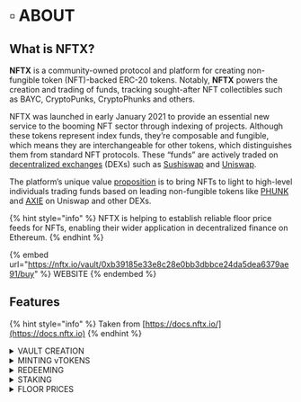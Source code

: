 # ▫ ABOUT

## **What** is **NFTX**?

**NFTX** is a community-owned protocol and platform for creating non-fungible token (NFT)-backed ERC-20 tokens. Notably, **NFTX** powers the creation and trading of funds, tracking sought-after NFT collectibles such as BAYC, CryptoPunks, CryptoPhunks and others.

NFTX was launched in early January 2021 to provide an essential new service to the booming NFT sector through indexing of projects. Although these tokens represent index funds, they’re composable and fungible, which means they are interchangeable for other tokens, which distinguishes them from standard NFT protocols. These “funds” are actively traded on [decentralized exchanges](https://coinmarketcap.com/alexandria/glossary/decentralized-exchange-dex) (DEXs) such as [Sushiswap](https://coinmarketcap.com/currencies/sushiswap/) and [Uniswap](https://coinmarketcap.com/currencies/uniswap/).

The platform’s unique value [proposition](https://dappradar.com/blog/nftx-the-first-nft-index-fund-has-arrived) is to bring NFTs to light to high-level individuals trading funds based on leading non-fungible tokens like [PHUNK](https://www.coingecko.com/en/coins/phunk-vault-nftx) and [AXIE](https://coinmarketcap.com/currencies/axie-infinity/) on Uniswap and other DEXs.

{% hint style="info" %}
NFTX is helping to establish reliable floor price feeds for NFTs, enabling their wider application in decentralized finance on Ethereum.
{% endhint %}

{% embed url="https://nftx.io/vault/0xb39185e33e8c28e0bb3dbbce24da5dea6379ae91/buy" %}
WEBSITE
{% endembed %}

## Features

{% hint style="info" %}
Taken from [https://docs.nftx.io/](https://docs.nftx.io)
{% endhint %}

<details>

<summary>VAULT CREATION</summary>

Vaults can be created by anyone for any NFT asset on Ethereum. Once a vault has been created, any user can then deposit eligible NFTs into the vault to mint a fungible NFT-backed token referred to as an "vToken".

[Learn more about vault creation](broken-reference)

</details>

<details>

<summary>MINTING vTOKENS</summary>

Anyone can deposit NFTs into an existing vault (or one they have created) in order to mint a fungible vToken that represents a 1:1 claim on a random NFT from within the vault.

[Learn more about minting](broken-reference)

</details>

<details>

<summary>REDEEMING</summary>

NFTX v2 allows you to easily redeem your [minted](broken-reference) ERC20 Vault Tokens (vTokens) for either a random or targeted NFT within the vault.

Redemptions allow users to take ownership of an underlying NFT from within a vault. This means that a user can go to an AMM like Sushiswap, purchase a single vToken like PUNK and use that token to claim a random CryptoPhunk from the [PHUNK Vault](https://nftx.io/vault/0xb39185e33e8c28e0bb3dbbce24da5dea6379ae91/redeem/).

For an additional fee, usually 5% (1.05 vTokens), users are able to select a specific NFT from the vault.

</details>

<details>

<summary>STAKING</summary>

Earn fees from the vault, currently 100% of protocol fees are paid out to those that stake. Stakers also receive an ERC20 “xToken” like xPUNK that is a claim on the underlying staked SLP. We expect other projects to build use cases for these xTokens.

</details>

<details>

<summary>FLOOR PRICES</summary>

Users can then pool their minted vTokens in Automated Market Makers (AMMs) like Sushiswap to create a liquid market for other users to trade. With liquidity and trading volume established, the NFT-backed vToken enters into price discovery and a "floor price" is discovered.

The floor price denotes the lowest price for a particular NFT. Users establish a floor price by minting and selling vTokens in markets where they consider their NFT to be overvalued.

For example, a user has 5 Hashmasks and values 2 of them highly. However, they consider the other 3 Hashmasks to be lower value than the market price for the Mask vault on Sushiswap. The user deposits these 3 Hashmasks and sells their 3 minted MASK tokens on Sushiswap, lowering its price and aiding price discovery.

The above process will continue until a floor price is achieved.

</details>
